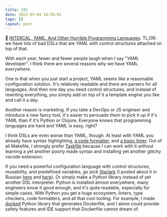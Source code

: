```yaml
---
title: 593
date: 2023-03-04 10:56:01
tags: []
layout: post
---
```


📝 [INTERCAL, YAML, And Other Horrible Programming Languages](https://earthly.dev/blog/intercal-yaml-and-other-horrible-programming-languages/). TL;DR: we have lots of bad DSLs that are YAML with control structures attached on top of that.

With each year, fewer and fewer people laugh when I say "YAML developer". I think there are several reasons why we have YAML everywhere.

One is that when you just start a project, YAML seems like a reasonable configuration solution. It's relatively readable and there are parsers for all languages. And then one day you need control structures, and instead of rewriting everything, you simply add on top of it a template engine you like and call it a day.

Another reason is marketing. If you take a DevOps or JS engineer and introduce a new fancy tool, it's easier to persuade them to pick it up if it's YAML than if it's Python or Clojure. Everyone knows that programming languages are hard and YAML is easy, right?

I think DSLs are even worse than YAML, though. At least with YAML you already have syntax highlighting, [a code formatter](https://prettier.io/), and [a basic linter](https://github.com/adrienverge/yamllint). Out of all Makefile, I strongly prefer [Taskfile](https://t.me/itgram_channel/506) because I can work with it without learning a yet another poorly made syntax and installing yet another glitchy vscode extension.

If you need a powerful configuration language with control structures, reusability, and predefined variables, go pick [Starlark](https://github.com/bazelbuild/starlark/) (I posted about it in Russian [here](https://t.me/itgram_channel/264) and [here](https://t.me/itgram_channel/397)). Or simply make a Python library instead of yet another DSL interpreter. Python is installed almost everywhere, many engineers know it good enough, and it's quite readable, especially for simple cases. With Python you get a huge ecosystem, linters, type checkers, code formatters, and all that cool tooling. For example, I made [docked](https://github.com/orsinium-labs/docked) Python library that generates Dockerfile, and I alone could provide safety features and IDE support that Dockerfile cannot dream of.
